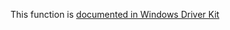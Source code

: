 This function is [documented in Windows Driver Kit](https://learn.microsoft.com/en-us/windows-hardware/drivers/ddi/wdm/nf-wdm-zwenumeratekey)
